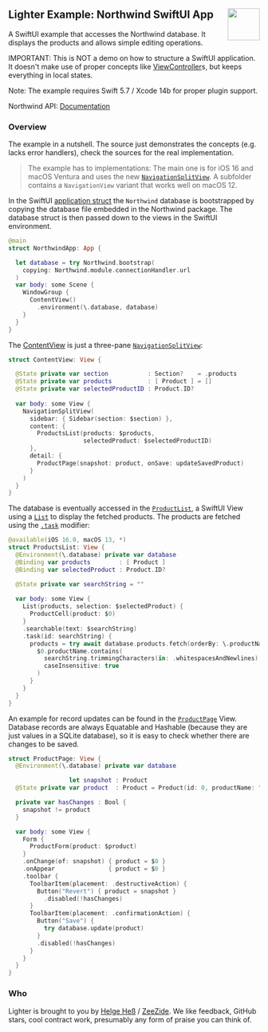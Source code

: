 <h2>Lighter Example: Northwind SwiftUI App
  <img src="https://zeezide.com/img/lighter/Lighter256.png"
       align="right" width="64" height="64" />
</h2>

A SwiftUI example that accesses the Northwind database. It displays
the products and allows simple editing operations.

IMPORTANT: 
This is NOT a demo on how to structure a SwiftUI application.
It doesn't make use of proper concepts like
[ViewController](http://www.alwaysrightinstitute.com/viewcontroller/)s,
but keeps everything in local states.

Note: The example requires Swift 5.7 / Xcode 14b for proper plugin support.

Northwind API: [Documentation](https://55db091a-8471-447b-8f50-5dff4c1b14ac.github.io/NorthwindSQLite.swift/documentation/northwind/)



### Overview

The example in a nutshell. The source just demonstrates the concepts (e.g. 
lacks error handlers), check the sources for the real implementation.

> The example has to implementations: The main one is for iOS 16 and 
> macOS Ventura and uses the new
>  [`NavigationSplitView`](https://developer.apple.com/documentation/swiftui/navigationsplitview).
> A subfolder contains a `NavigationView` variant that works well on
> macOS 12.

In the SwiftUI 
[application struct](Sources/NorthwindSwiftUI/NorthwindApp.swift) 
the `Northwind` database is bootstrapped by copying the database file embedded
in the Northwind package.
The database struct is then passed down to the views in the SwiftUI environment.
```swift
@main
struct NorthwindApp: App {

  let database = try Northwind.bootstrap(
    copying: Northwind.module.connectionHandler.url
  )
  var body: some Scene {
    WindowGroup {
      ContentView()
        .environment(\.database, database)
    }
  }
}
```

The [ContentView](Sources/NorthwindSwiftUI/MainView.swift) is just a three-pane
[`NavigationSplitView`](https://developer.apple.com/documentation/swiftui/navigationsplitview):
```swift
struct ContentView: View {

  @State private var section           : Section?    = .products
  @State private var products          : [ Product ] = []
  @State private var selectedProductID : Product.ID?
  
  var body: some View {
    NavigationSplitView(
      sidebar: { Sidebar(section: $section) },
      content: { 
        ProductsList(products: $products,
                     selectedProduct: $selectedProductID)
      },
      detail: {
        ProductPage(snapshot: product, onSave: updateSavedProduct)
      }
    )
  }
}
```

The database is eventually accessed in the
[`ProductList`](Sources/NorthwindSwiftUI/ProductList.swift),
a SwiftUI View using a
[`List`](https://developer.apple.com/documentation/swiftui/list)
to display the fetched products.
The products are fetched using the
[`.task`](https://swiftwithmajid.com/2022/06/28/the-power-of-task-view-modifier-in-swiftui/)
modifier:
```swift
@available(iOS 16.0, macOS 13, *)
struct ProductsList: View {
  @Environment(\.database) private var database
  @Binding var products        : [ Product ]
  @Binding var selectedProduct : Product.ID?

  @State private var searchString = ""
    
  var body: some View {
    List(products, selection: $selectedProduct) {
      ProductCell(product: $0)
    }
    .searchable(text: $searchString)
    .task(id: searchString) {
      products = try await database.products.fetch(orderBy: \.productName) {
        $0.productName.contains(
          searchString.trimmingCharacters(in: .whitespacesAndNewlines),
          caseInsensitive: true
        )
      }
    }
  }
}
```

An example for record updates can be found in the
[`ProductPage`](Sources/NorthwindSwiftUI/ProductPage.swift) View.
Database records are always Equatable and Hashable (because they are just
values in a SQLite database), so it is easy to check whether there are
changes to be saved.
```swift
struct ProductPage: View {
  @Environment(\.database) private var database

                 let snapshot : Product
  @State private var product  : Product = Product(id: 0, productName: "")

  private var hasChanges : Bool {
    snapshot != product
  }

  var body: some View {
    Form {
      ProductForm(product: $product)
    }
    .onChange(of: snapshot) { product = $0 }
    .onAppear               { product = $0 }
    .toolbar {
      ToolbarItem(placement: .destructiveAction) {
        Button("Revert") { product = snapshot }
          .disabled(!hasChanges)
      }
      ToolbarItem(placement: .confirmationAction) {
        Button("Save") {
          try database.update(product)
        }
        .disabled(!hasChanges)
      }
    }
  }
}
```


### Who

Lighter is brought to you by
[Helge Heß](https://github.com/helje5/) / [ZeeZide](https://zeezide.de).
We like feedback, GitHub stars, cool contract work, 
presumably any form of praise you can think of.

